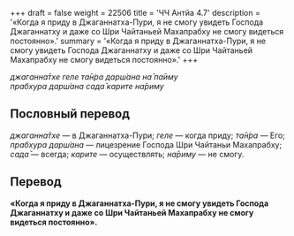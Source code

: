 +++
draft = false
weight = 22506
title = 'ЧЧ Антйа 4.7'
description = '«Когда я приду в Джаганнатха-Пури, я не смогу увидеть Господа Джаганнатху и даже со Шри Чайтаньей Махапрабху не смогу видеться постоянно».'
summary = '«Когда я приду в Джаганнатха-Пури, я не смогу увидеть Господа Джаганнатху и даже со Шри Чайтаньей Махапрабху не смогу видеться постоянно».'
+++

_джаганна̄тхе геле та̄н̇ра дарш́ана на̄ па̄иму  
прабхура дарш́ана сада̄ карите на̄риму_

## Пословный перевод

_джаганна̄тхе_ — в Джаганнатха-Пури; _геле_ — когда приду; _та̄н̇ра_ — Его; _прабхура_ _дарш́ана_ — лицезрение Господа Шри Чайтаньи Махапрабху; _сада̄_ — всегда; _карите_ — осуществлять; _на̄риму_ — не смогу.

## Перевод

**«Когда я приду в Джаганнатха-Пури, я не смогу увидеть Господа Джаганнатху и даже со Шри Чайтаньей Махапрабху не смогу видеться постоянно».**

